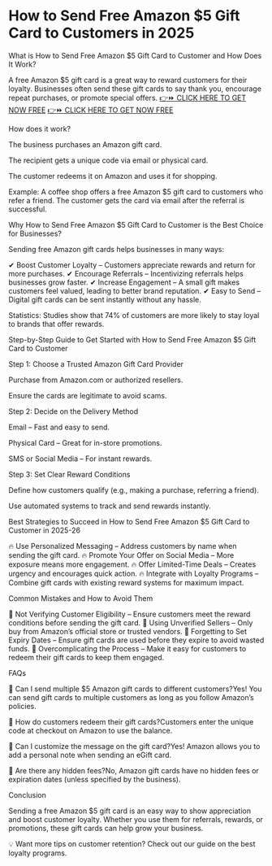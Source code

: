 # How to Send Free Amazon $5 Gift Card to Customers in 2025
What is How to Send Free Amazon $5 Gift Card to Customer and How Does It Work?

A free Amazon $5 gift card is a great way to reward customers for their loyalty. Businesses often send these gift cards to say thank you, encourage repeat purchases, or promote special offers.
[👉⏩ CLICK HERE TO GET NOW FREE](https://ecomadboosters.xyz/free%20amazon%20gift%20card/)
[👉⏩ CLICK HERE TO GET NOW FREE](https://ecomadboosters.xyz/free%20amazon%20gift%20card/)

How does it work?

The business purchases an Amazon gift card.

The recipient gets a unique code via email or physical card.

The customer redeems it on Amazon and uses it for shopping.

Example: A coffee shop offers a free Amazon $5 gift card to customers who refer a friend. The customer gets the card via email after the referral is successful.

Why How to Send Free Amazon $5 Gift Card to Customer is the Best Choice for Businesses?

Sending free Amazon gift cards helps businesses in many ways:

✔ Boost Customer Loyalty – Customers appreciate rewards and return for more purchases.
✔ Encourage Referrals – Incentivizing referrals helps businesses grow faster.
✔ Increase Engagement – A small gift makes customers feel valued, leading to better brand reputation.
✔ Easy to Send – Digital gift cards can be sent instantly without any hassle.

Statistics: Studies show that 74% of customers are more likely to stay loyal to brands that offer rewards.

Step-by-Step Guide to Get Started with How to Send Free Amazon $5 Gift Card to Customer

Step 1: Choose a Trusted Amazon Gift Card Provider

Purchase from Amazon.com or authorized resellers.

Ensure the cards are legitimate to avoid scams.

Step 2: Decide on the Delivery Method

Email – Fast and easy to send.

Physical Card – Great for in-store promotions.

SMS or Social Media – For instant rewards.

Step 3: Set Clear Reward Conditions

Define how customers qualify (e.g., making a purchase, referring a friend).

Use automated systems to track and send rewards instantly.

Best Strategies to Succeed in How to Send Free Amazon $5 Gift Card to Customer in 2025-26

🔥 Use Personalized Messaging – Address customers by name when sending the gift card.
🔥 Promote Your Offer on Social Media – More exposure means more engagement.
🔥 Offer Limited-Time Deals – Creates urgency and encourages quick action.
🔥 Integrate with Loyalty Programs – Combine gift cards with existing reward systems for maximum impact.

Common Mistakes and How to Avoid Them

🚫 Not Verifying Customer Eligibility – Ensure customers meet the reward conditions before sending the gift card.
🚫 Using Unverified Sellers – Only buy from Amazon’s official store or trusted vendors.
🚫 Forgetting to Set Expiry Dates – Ensure gift cards are used before they expire to avoid wasted funds.
🚫 Overcomplicating the Process – Make it easy for customers to redeem their gift cards to keep them engaged.

FAQs

🔹 Can I send multiple $5 Amazon gift cards to different customers?Yes! You can send gift cards to multiple customers as long as you follow Amazon’s policies.

🔹 How do customers redeem their gift cards?Customers enter the unique code at checkout on Amazon to use the balance.

🔹 Can I customize the message on the gift card?Yes! Amazon allows you to add a personal note when sending an eGift card.

🔹 Are there any hidden fees?No, Amazon gift cards have no hidden fees or expiration dates (unless specified by the business).

Conclusion

Sending a free Amazon $5 gift card is an easy way to show appreciation and boost customer loyalty. Whether you use them for referrals, rewards, or promotions, these gift cards can help grow your business.

💡 Want more tips on customer retention? Check out our guide on the best loyalty programs.
